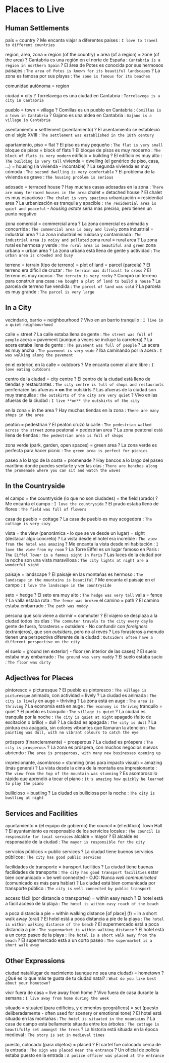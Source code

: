 # Places to Live


## Human Settlements

país = country
    ? Me encanta viajar a diferentes países : `I love to travel to different countries`

region, area, zona
    = region (of the country)
    = area (of a region)
    = zone (of the area)
    ? Cantabria es una región en el norte de España : `Cantabria is a region in northern Spain`
    ? El área de Potes es conocida por sus hermosos paisajes : `The area of Potes is known for its beautiful landscapes`
    ? La zona es famosa por sus playas : `The zone is famous for its beaches`

comunidad autónoma = region

ciudad = city
    ? Torrelavega es una ciudad en Cantabria : `Torrelavega is a city in Cantabria`

pueblo
    = town
    = village
    ? Comillas es un pueblo en Cantabria : `Comillas is a town in Cantabria`
    ? Gajano es una aldea en Cantabria : `Gajano is a village in Cantabria`

asentamiento
    = settlement (asentamiento)
    ? El asentamiento se estableció en el siglo XVIII : `The settlement was established in the 18th century`

apartamento, piso = flat
    ? El piso es muy pequeño : `The flat is very small`
bloque de pisos = block of flats
    ? El bloque de pisos es muy moderno : `The block of flats is very modern`
edificio = building
    ? El edificio es muy alto : `The building is very tall`
vivienda
    = dwelling (el genérico de piso, casa, ...)
    = housing (la vivienda - incontable)
    ? La segunda vivienda es muy cómoda : `The second dwelling is very comfortable`
    ? El problema de la vivienda es grave : `The housing problem is serious`

adosado = terraced house
    ? Hay muchas casas adosadas en la zona : `There are many terraced houses in the area`
chalet = detached house
    ? El chalet es muy espacioso : `The chalet is very spacious`
urbanización = residential area
    ? La urbanización es tranquila y apacible : `The residential area is quiet and peaceful`
    - _housing estate_ sería más preciso, pero tienen un punto negativo

zona comercial = commercial area
    ? La zona comercial es animada y concurrida : `The commercial area is busy and lively`
zona industrial = industrial area
    ? La zona industrial es ruidosa y contaminada : `The industrial area is noisy and polluted`
zona rural = rural area
    ? La zona rural es hermosa y verde : `The rural area is beautiful and green`
zona urbana = urban area
    ? La zona urbana está llena de gente y actividad : `The urban area is crowded and busy`

terreno
    = terrain (tipo de terreno)
    = plot of land
    = parcel (parcela)
    ? El terreno era difícil de cruzar : `The terrain was difficult to cross`
    ? El terreno es muy rocoso : `The terrain is very rocky`
    ? Compró un terreno para construir una casa : `He bought a plot of land to build a house`
    ? La parcela de terreno fue vendida : `The parcel of land was sold`
    ? La parcela es muy grande : `The parcel is very large`


## In a City

vecindario, barrio = neighbourhood
    ? Vivo en un barrio tranquilo : `I live in a quiet neighbourhood`

calle = street
    ? La calle estaba llena de gente : `The street was full of people`
acera = pavement (aunque a veces se incluye la carretera)
    ? La acera estaba llena de gente : `The pavement was full of people`
    ? La acera es muy ancha : `The pavement is very wide`
    ? Iba caminando por la acera : `I was walking along the pavement`


en el exterior, en la calle
    = outdoors
    ? Me encanta comer al aire libre : `I love eating outdoors`

centro de la ciudad = city centre
    ? El centro de la ciudad está lleno de tiendas y restaurantes : `The city centre is full of shops and restaurants`
periferia/en las afueras = **on** the outskirts
    ? Las afueras de la ciudad son muy tranquilas : `The outskirts of the city are very quiet`
    ? Vivo en las afueras de la ciudad : `I live **on** the outskirts of the city`

en la zona = in the area
    ? Hay muchas tiendas en la zona : `There are many shops in the area`

peatón = pedestrian
    ? El peatón cruzó la calle : `The pedestrian walked across the street`
zona peatonal = pedestrian area
    ? La zona peatonal está llena de tiendas : `The pedestrian area is full of shops`

zona verde (park, garden, open spaces) = green area
    ? La zona verde es perfecta para hacer picnic : `The green area is perfect for picnics`

paseo a lo largo de la costa = promenade
    ? Hay bancos a lo largo del paseo marítimo donde puedes sentarte y ver las olas : `There are benches along the promenade where you can sit and watch the waves`


## In the Countryside

el campo
    = the countryside (lo que no son ciudades)
    = the field (prado)
    ? Me encanta el campo : `I love the countryside`
    ? El prado estaba lleno de flores : `The field was full of flowers`

casa de pueblo = cottage
    ? La casa de pueblo es muy acogedora : `The cottage is very cozy`

vista
    = the view (panorámica - lo que se ve desde un lugar)
    = sight (destacar algo concreto)
    ? La vista desde el hotel era increíble : `The view from the hotel was amazing`
    ? Me encanta la vista desde mi habitación : `I love the view from my room`
    ? La Torre Eiffel es un lugar famoso en París : `The Eiffel Tower is a famous sight in Paris`
    ? Las luces de la ciudad por la noche son una vista maravillosa : `The city lights at night are a wonderful sight`

paisaje = landscape
    ? El paisaje en las montañas es hermoso : `The landscape in the mountains is beautiful`
    ? Me encanta el paisaje en el campo : `I love the landscape in the countryside`

seto = hedge
    ? El seto era muy alto : `The hedge was very tall`
valla = fence
    ? La valla estaba rota : `The fence was broken`
el camino = path
    ? El camino estaba embarrado : `The path was muddy`

persona que solo viene a dormir = commuter
    ? El viajero se desplaza a la ciudad todos los días : `The commuter travels to the city every day`
la gente de fuera, forasteros = outsiders
    - No confundir con _foreigners_ (extranjeros), que son _outsiders_, pero no al revés
    ? Los forasteros a menudo tienen una perspectiva diferente de la ciudad : `Outsiders often have a different perspective on the city`

el suelo
    = ground (en exterior)
        - floor (en interior de las cases)
    ? El suelo estaba muy embarrado : `The ground was very muddy`
    ? El suelo estaba sucio : `The floor was dirty`


## Adjectives for Places

pintoresco = picturesque
    ? El pueblo es pintoresco : `The village is picturesque`
animado, con actividad = lively
    ? La ciudad es animada : `The city is lively`
en auge = thriving
    ? La zona está en auge : `The area is thriving`
    ? La economía está en auge : `The economy is thriving`
tranquilo = quiet
    ? El pueblo es tranquilo : `The village is quiet`
    ? La ciudad es tranquila por la noche : `The city is quiet at night`
apagado (falto de excitación o brillo) = dull
    ? La ciudad es apagada : `The city is dull`
    ? La pintura era apagada, sin colores vibrantes que llamaran la atención : `The painting was dull, with no vibrant colours to catch the eye`

próspero (financieramente) = prosperous
    ? La ciudad es próspera : `The city is prosperous`
    ? La zona es próspera, con muchos negocios nuevos abriendo : `The area is prosperous, with many new businesses opening up`

impresionante, asombroso
    = stunning (más para impacto visual)
    = amazing (más general)
    ? La vista desde la cima de la montaña era impresionante : `The view from the top of the mountain was stunning`
    ? Es asombroso lo rápido que aprendió a tocar el piano : `It's amazing how quickly he learned to play the piano`

bullicioso = bustling
    ? La ciudad es bulliciosa por la noche : `The city is bustling at night`

## Services and Facilities

ayuntamiento
    = (el equipo de gobierno) the council
    = (el edificio) Town Hall
    ? El ayuntamiento es responsable de los servicios locales : `The council is responsible for local services`
alcalde = mayor
    ? El alcalde es responsable de la ciudad : `The mayor is responsible for the city`

servicios públicos = public services
    ? La ciudad tiene buenos servicios públicos : `The city has good public services`

facilidades de transporte = transport facilities
    ? La ciudad tiene buenas facilidades de transporte : `The city has good transport facilities`
estar bien comunicado = be well connected
    - OJO: Nunca _well communicated_ (comunicado es más para hablar)
    ? La ciudad está bien comunicada por transporte público : `The city is well connected by public transport`

acceso fácil (por distancia o transportes) = within easy reach
    ? El hotel está a fácil acceso de la playa : `The hotel is within easy reach of the beach`

a poca distancia a pie
    = within walking distance [of place] (f)
    = in a short walk away (oral)
    ? El hotel está a poca distancia a pie de la playa : `The hotel is within walking distance of the beach`
    ? El supermercado está a poca distancia a pie : `The supermarket is within walking distance`
    ? El hotel está a un corto paseo de la playa : `The hotel is a short walk away from the beach`
    ? El supermercado está a un corto paseo : `The supermarket is a short walk away`


## Other Expressions

ciudad natal/lugar de nacimiento (aunque no sea una ciudad)
    = hometown
    ? ¿Qué es lo que más te gusta de tu ciudad natal? : `What do you like best about your hometown?`

vivir fuera de casa
    = live away from home
    ? Vivo fuera de casa durante la semana : `I live away from home during the week`

situado
    = situated (para edificios, y elementos geográficos)
    = set (puesto deliberadamente - often used for scenery or emotional tone)
    ? El hotel está situado en las montañas : `The hotel is situated in the mountains`
    ? La casa de campo está bellamente situada entre los árboles : `The cottage is beautifully set amongst the trees`
    ? La historia está situada en la época medieval : `The story is set in medieval times`

puesto, colocado (para objetos) = placed
    ? El cartel fue colocado cerca de la entrada : `The sign was placed near the entrance`
    ? Un oficial de policía estaba puesto en la entrada : `A police officer was placed at the entrance`
